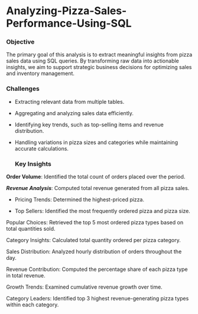 # Analyzing-Pizza-Sales-Performance-Using-SQL

### Objective

The primary goal of this analysis is to extract meaningful insights from pizza sales data using SQL queries. By transforming raw data into actionable insights, we aim to support
strategic business decisions for optimizing sales and inventory management.

### Challenges

- Extracting relevant data from multiple tables.

- Aggregating and analyzing sales data efficiently.

- Identifying key trends, such as top-selling items and revenue distribution.

- Handling variations in pizza sizes and categories while maintaining accurate calculations.

  ### Key Insights

 **Order Volume**: Identified the total count of orders placed over the period.

***Revenue Analysis***: Computed total revenue generated from all pizza sales.

- Pricing Trends: Determined the highest-priced pizza.

- Top Sellers: Identified the most frequently ordered pizza and pizza size.

Popular Choices: Retrieved the top 5 most ordered pizza types based on total quantities sold.

Category Insights: Calculated total quantity ordered per pizza category.

Sales Distribution: Analyzed hourly distribution of orders throughout the day.

Revenue Contribution: Computed the percentage share of each pizza type in total revenue.

Growth Trends: Examined cumulative revenue growth over time.

Category Leaders: Identified top 3 highest revenue-generating pizza types within each category.

